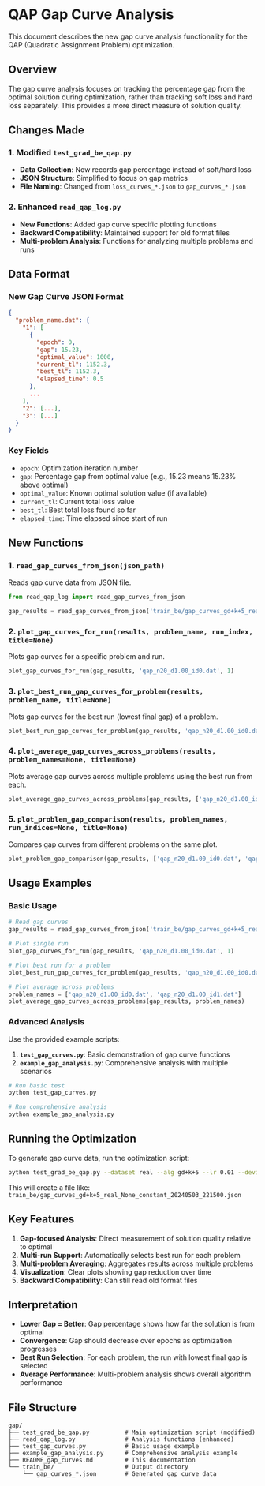 # QAP Gap Curve Analysis

This document describes the new gap curve analysis functionality for the QAP (Quadratic Assignment Problem) optimization.

## Overview

The gap curve analysis focuses on tracking the percentage gap from the optimal solution during optimization, rather than tracking soft loss and hard loss separately. This provides a more direct measure of solution quality.

## Changes Made

### 1. Modified `test_grad_be_qap.py`

- **Data Collection**: Now records gap percentage instead of soft/hard loss
- **JSON Structure**: Simplified to focus on gap metrics
- **File Naming**: Changed from `loss_curves_*.json` to `gap_curves_*.json`

### 2. Enhanced `read_qap_log.py`

- **New Functions**: Added gap curve specific plotting functions
- **Backward Compatibility**: Maintained support for old format files
- **Multi-problem Analysis**: Functions for analyzing multiple problems and runs

## Data Format

### New Gap Curve JSON Format

```json
{
  "problem_name.dat": {
    "1": [
      {
        "epoch": 0,
        "gap": 15.23,
        "optimal_value": 1000,
        "current_tl": 1152.3,
        "best_tl": 1152.3,
        "elapsed_time": 0.5
      },
      ...
    ],
    "2": [...],
    "3": [...]
  }
}
```

### Key Fields

- `epoch`: Optimization iteration number
- `gap`: Percentage gap from optimal value (e.g., 15.23 means 15.23% above optimal)
- `optimal_value`: Known optimal solution value (if available)
- `current_tl`: Current total loss value
- `best_tl`: Best total loss found so far
- `elapsed_time`: Time elapsed since start of run

## New Functions

### 1. `read_gap_curves_from_json(json_path)`

Reads gap curve data from JSON file.

```python
from read_qap_log import read_gap_curves_from_json

gap_results = read_gap_curves_from_json('train_be/gap_curves_gd+k+5_real_None_constant_20240503_221500.json')
```

### 2. `plot_gap_curves_for_run(results, problem_name, run_index, title=None)`

Plots gap curves for a specific problem and run.

```python
plot_gap_curves_for_run(gap_results, 'qap_n20_d1.00_id0.dat', 1)
```

### 3. `plot_best_run_gap_curves_for_problem(results, problem_name, title=None)`

Plots gap curves for the best run (lowest final gap) of a problem.

```python
plot_best_run_gap_curves_for_problem(gap_results, 'qap_n20_d1.00_id0.dat')
```

### 4. `plot_average_gap_curves_across_problems(results, problem_names=None, title=None)`

Plots average gap curves across multiple problems using the best run from each.

```python
plot_average_gap_curves_across_problems(gap_results, ['qap_n20_d1.00_id0.dat', 'qap_n20_d1.00_id1.dat'])
```

### 5. `plot_problem_gap_comparison(results, problem_names, run_indices=None, title=None)`

Compares gap curves from different problems on the same plot.

```python
plot_problem_gap_comparison(gap_results, ['qap_n20_d1.00_id0.dat', 'qap_n20_d1.00_id1.dat'])
```

## Usage Examples

### Basic Usage

```python
# Read gap curves
gap_results = read_gap_curves_from_json('train_be/gap_curves_gd+k+5_real_None_constant_20240503_221500.json')

# Plot single run
plot_gap_curves_for_run(gap_results, 'qap_n20_d1.00_id0.dat', 1)

# Plot best run for a problem
plot_best_run_gap_curves_for_problem(gap_results, 'qap_n20_d1.00_id0.dat')

# Plot average across problems
problem_names = ['qap_n20_d1.00_id0.dat', 'qap_n20_d1.00_id1.dat']
plot_average_gap_curves_across_problems(gap_results, problem_names)
```

### Advanced Analysis

Use the provided example scripts:

1. **`test_gap_curves.py`**: Basic demonstration of gap curve functions
2. **`example_gap_analysis.py`**: Comprehensive analysis with multiple scenarios

```bash
# Run basic test
python test_gap_curves.py

# Run comprehensive analysis
python example_gap_analysis.py
```

## Running the Optimization

To generate gap curve data, run the optimization script:

```bash
python test_grad_be_qap.py --dataset real --alg gd+k+5 --lr 0.01 --device_idx 0 --S constant
```

This will create a file like:
`train_be/gap_curves_gd+k+5_real_None_constant_20240503_221500.json`

## Key Features

1. **Gap-focused Analysis**: Direct measurement of solution quality relative to optimal
2. **Multi-run Support**: Automatically selects best run for each problem
3. **Multi-problem Averaging**: Aggregates results across multiple problems
4. **Visualization**: Clear plots showing gap reduction over time
5. **Backward Compatibility**: Can still read old format files

## Interpretation

- **Lower Gap = Better**: Gap percentage shows how far the solution is from optimal
- **Convergence**: Gap should decrease over epochs as optimization progresses
- **Best Run Selection**: For each problem, the run with lowest final gap is selected
- **Average Performance**: Multi-problem analysis shows overall algorithm performance

## File Structure

```
qap/
├── test_grad_be_qap.py          # Main optimization script (modified)
├── read_qap_log.py              # Analysis functions (enhanced)
├── test_gap_curves.py           # Basic usage example
├── example_gap_analysis.py      # Comprehensive analysis example
├── README_gap_curves.md         # This documentation
└── train_be/                    # Output directory
    └── gap_curves_*.json        # Generated gap curve data
``` 